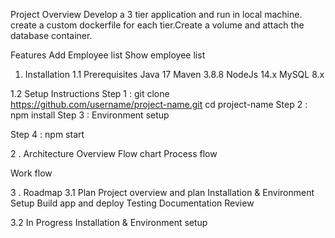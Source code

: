 Project Overview
Develop a 3 tier application and run in local machine. create a custom dockerfile for each tier.Create a volume and attach the database container.

Features
Add Employee list
Show employee list

1. Installation
1.1 Prerequisites
Java 17
Maven 3.8.8
NodeJs 14.x
MySQL 8.x

1.2 Setup Instructions
Step 1 :
git clone https://github.com/username/project-name.git
cd project-name
Step 2 :
npm install
Step 3 :
Environment setup

Step 4 :
npm start

2 . Architecture Overview
Flow chart
Process flow

Work flow

3 . Roadmap
3.1 Plan
Project overview and plan
Installation & Environment Setup
Build app and deploy
Testing
Documentation
Review

3.2 In Progress
Installation & Environment setup
